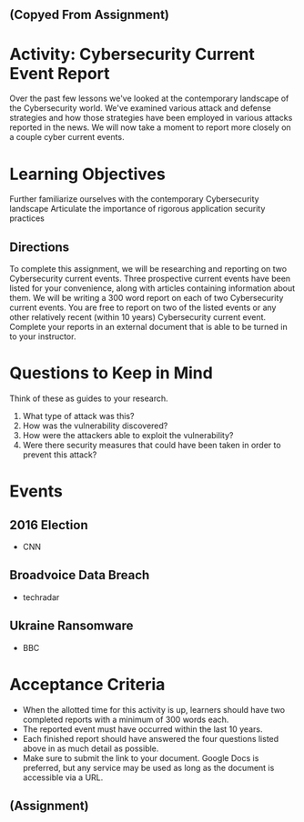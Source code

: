 ## (Copyed From Assignment)
# Activity: Cybersecurity Current Event Report
Over the past few lessons we've looked at the contemporary landscape of the Cybersecurity world. We've examined various attack and defense strategies and how those strategies have been employed in various attacks reported in the news. We will now take a moment to report more closely on a couple cyber current events.

# Learning Objectives
Further familiarize ourselves with the contemporary Cybersecurity landscape
Articulate the importance of rigorous application security practices

## Directions
To complete this assignment, we will be researching and reporting on two Cybersecurity current events. Three prospective current events have been listed for your convenience, along with articles containing information about them. We will be writing a 300 word report on each of two Cybersecurity current events. You are free to report on two of the listed events or any other relatively recent (within 10 years) Cybersecurity current event. Complete your reports in an external document that is able to be turned in to your instructor.

# Questions to Keep in Mind
Think of these as guides to your research.

1. What type of attack was this?
2. How was the vulnerability discovered?
3. How were the attackers able to exploit the vulnerability?
4. Were there security measures that could have been taken in order to prevent this attack?

# Events
## 2016 Election
* CNN
## Broadvoice Data Breach
* techradar
## Ukraine Ransomware
* BBC

# Acceptance Criteria
* When the allotted time for this activity is up, learners should have two completed reports with a minimum of 300 words each.
* The reported event must have occurred within the last 10 years.
* Each finished report should have answered the four questions listed above in as much detail as possible.
* Make sure to submit the link to your document. Google Docs is preferred, but any service may be used as long as the document is accessible via a URL.

## (Assignment)

